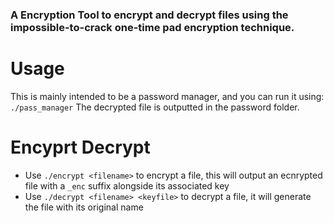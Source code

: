 ### A Encryption Tool to encrypt and decrypt files using the impossible-to-crack one-time pad encryption technique.
# Usage
This is mainly intended to be a password manager, and you can run it using: `./pass_manager`
The decrypted file is outputted in the password folder. 

# Encyprt Decrypt
- Use  `./encrypt <filename>` to encrypt a file, this will output an ecnrypted file with a `_enc` suffix alongside its associated key
- Use `./decrypt <filename> <keyfile>` to decrypt a file, it will generate the file with its original name
